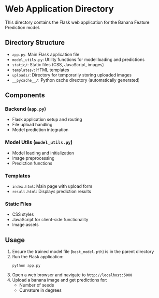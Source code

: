 # Web Application Directory

This directory contains the Flask web application for the Banana Feature Prediction model.

## Directory Structure

- `app.py`: Main Flask application file
- `model_utils.py`: Utility functions for model loading and predictions
- `static/`: Static files (CSS, JavaScript, images)
- `templates/`: HTML templates
- `uploads/`: Directory for temporarily storing uploaded images
- `__pycache__/`: Python cache directory (automatically generated)

## Components

### Backend (`app.py`)

- Flask application setup and routing
- File upload handling
- Model prediction integration

### Model Utils (`model_utils.py`)

- Model loading and initialization
- Image preprocessing
- Prediction functions

### Templates

- `index.html`: Main page with upload form
- `result.html`: Displays prediction results

### Static Files

- CSS styles
- JavaScript for client-side functionality
- Image assets

## Usage

1. Ensure the trained model file (`best_model.pth`) is in the parent directory
2. Run the Flask application:
   ```bash
   python app.py
   ```
3. Open a web browser and navigate to `http://localhost:5000`
4. Upload a banana image and get predictions for:
   - Number of seeds
   - Curvature in degrees
